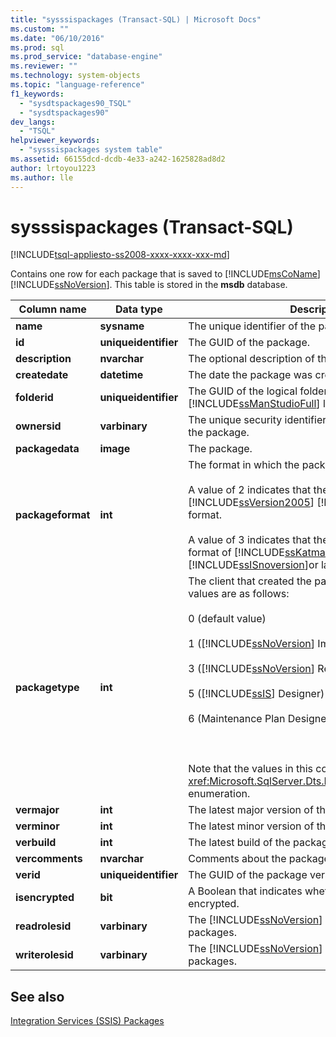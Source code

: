 ```yaml
---
title: "sysssispackages (Transact-SQL) | Microsoft Docs"
ms.custom: ""
ms.date: "06/10/2016"
ms.prod: sql
ms.prod_service: "database-engine"
ms.reviewer: ""
ms.technology: system-objects
ms.topic: "language-reference"
f1_keywords: 
  - "sysdtspackages90_TSQL"
  - "sysdtspackages90"
dev_langs: 
  - "TSQL"
helpviewer_keywords: 
  - "sysssispackages system table"
ms.assetid: 66155dcd-dcdb-4e33-a242-1625828ad8d2
author: lrtoyou1223
ms.author: lle
---
```

# sysssispackages (Transact-SQL)
[!INCLUDE[tsql-appliesto-ss2008-xxxx-xxxx-xxx-md](../../includes/tsql-appliesto-ss2008-xxxx-xxxx-xxx-md.md)]

  Contains one row for each package that is saved to [!INCLUDE[msCoName](../../includes/msconame-md.md)] [!INCLUDE[ssNoVersion](../../includes/ssnoversion-md.md)]. This table is stored in the **msdb** database.  
  
  
|Column name|Data type|Description|  
|-----------------|---------------|-----------------|  
|**name**|**sysname**|The unique identifier of the package.|  
|**id**|**uniqueidentifier**|The GUID of the package.|  
|**description**|**nvarchar**|The optional description of the package.|  
|**createdate**|**datetime**|The date the package was created.|  
|**folderid**|**uniqueidentifier**|The GUID of the logical folder in which [!INCLUDE[ssManStudioFull](../../includes/ssmanstudiofull-md.md)] lists the package.|  
|**ownersid**|**varbinary**|The unique security identifier of the user who created the package.|  
|**packagedata**|**image**|The package.|  
|**packageformat**|**int**|The format in which the package is saved:<br /><br /> A value of 2 indicates that the package is saved in the [!INCLUDE[ssVersion2005](../../includes/ssversion2005-md.md)] [!INCLUDE[ssISnoversion](../../includes/ssisnoversion-md.md)] format.<br /><br /> A value of 3 indicates that the package is saved in format of [!INCLUDE[ssKatmai](../../includes/sskatmai-md.md)][!INCLUDE[ssISnoversion](../../includes/ssisnoversion-md.md)]or later.|  
|**packagetype**|**int**|The client that created the package. The possible values are as follows:<br /><br /> 0 (default value)<br /><br /> 1 ([!INCLUDE[ssNoVersion](../../includes/ssnoversion-md.md)] Import and Export Wizard)<br /><br /> 3 ([!INCLUDE[ssNoVersion](../../includes/ssnoversion-md.md)] Replication)<br /><br /> 5 ([!INCLUDE[ssIS](../../includes/ssis-md.md)] Designer)<br /><br /> 6 (Maintenance Plan Designer or Wizard).<br /><br /> <br /><br /> Note that the values in this column correspond to the <xref:Microsoft.SqlServer.Dts.Runtime.DTSPackageType> enumeration.|  
|**vermajor**|**int**|The latest major version of the package.|  
|**verminor**|**int**|The latest minor version of the package.|  
|**verbuild**|**int**|The latest build of the package.|  
|**vercomments**|**nvarchar**|Comments about the package version.|  
|**verid**|**uniqueidentifier**|The GUID of the package version.|  
|**isencrypted**|**bit**|A Boolean that indicates whether the package is encrypted.|  
|**readrolesid**|**varbinary**|The [!INCLUDE[ssNoVersion](../../includes/ssnoversion-md.md)] role that can load packages.|  
|**writerolesid**|**varbinary**|The [!INCLUDE[ssNoVersion](../../includes/ssnoversion-md.md)] role that can save packages.|  
  
## See also  
 [Integration Services &#40;SSIS&#41; Packages](../../integration-services/integration-services-ssis-packages.md)  
  
  
